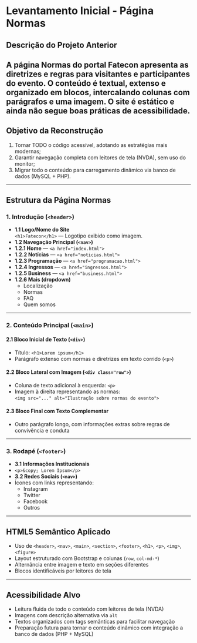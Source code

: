 # Levantamento Inicial - Página Normas
## Descrição do Projeto Anterior
A página **Normas** do portal Fatecon apresenta as diretrizes e regras para visitantes e participantes do evento. O conteúdo é textual, extenso e organizado em blocos, intercalando colunas com parágrafos e uma imagem. O site é estático e ainda não segue boas práticas de acessibilidade.
---
## Objetivo da Reconstrução
1. Tornar TODO o código acessível, adotando as estratégias mais modernas;
2. Garantir navegação completa com leitores de tela (NVDA), sem uso do monitor;
3. Migrar todo o conteúdo para carregamento dinâmico via banco de dados (MySQL + PHP).
---
## Estrutura da Página Normas
### 1. Introdução (`<header>`)
- **1.1 Logo/Nome do Site**  
 `<h1>Fatecon</h1>` — Logotipo exibido como imagem.
- **1.2 Navegação Principal (`<nav>`)**
 - **1.2.1 Home** — `<a href="index.html">`
 - **1.2.2 Notícias** — `<a href="noticias.html">`
 - **1.2.3 Programação** — `<a href="programacao.html">`
 - **1.2.4 Ingressos** — `<a href="ingressos.html">`
 - **1.2.5 Business** — `<a href="business.html">`
 - **1.2.6 Mais (dropdown)**  
   - Localização  
   - Normas  
   - FAQ  
   - Quem somos
---
### 2. Conteúdo Principal (`<main>`)
#### 2.1 Bloco Inicial de Texto (`<div>`)
- Título: `<h1>Lorem ipsum</h1>`
- Parágrafo extenso com normas e diretrizes em texto corrido (`<p>`)
#### 2.2 Bloco Lateral com Imagem (`<div class="row">`)
- Coluna de texto adicional à esquerda: `<p>`
- Imagem à direita representando as normas:  
 `<img src="..." alt="Ilustração sobre normas do evento">`
#### 2.3 Bloco Final com Texto Complementar
- Outro parágrafo longo, com informações extras sobre regras de convivência e conduta
---
### 3. Rodapé (`<footer>`)
- **3.1 Informações Institucionais**
 - `<p>&copy; Lorem Ipsum</p>`
- **3.2 Redes Sociais (`<nav>`)**
 - Ícones com links representando:
   - Instagram
   - Twitter
   - Facebook
   - Outros
---
## HTML5 Semântico Aplicado
- Uso de `<header>`, `<nav>`, `<main>`, `<section>`, `<footer>`, `<h1>`, `<p>`, `<img>`, `<figure>`
- Layout estruturado com Bootstrap e colunas (`row`, `col-md-*`)
- Alternância entre imagem e texto em seções diferentes
- Blocos identificáveis por leitores de tela
---
## Acessibilidade Alvo
- Leitura fluida de todo o conteúdo com leitores de tela (NVDA)
- Imagens com descrição alternativa via `alt`
- Textos organizados com tags semânticas para facilitar navegação
- Preparação futura para tornar o conteúdo dinâmico com integração a banco de dados (PHP + MySQL)